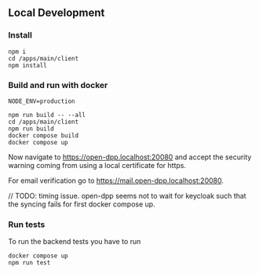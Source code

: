 ## Local Development
### Install
```shell
npm i
cd /apps/main/client
npm install 
```

### Build and run with docker

```
NODE_ENV=production
```

```shell
npm run build -- --all
cd /apps/main/client
npm run build
docker compose build
docker compose up
```

Now navigate to https://open-dpp.localhost:20080 and accept the security warning coming from using
a local certificate for https.

For email verification go to https://mail.open-dpp.localhost:20080.

// TODO: timing issue. open-dpp seems not to wait for keycloak such that the syncing fails for first docker compose up.

### Run tests
To run the backend tests you have to run
```shell
docker compose up
npm run test
```
